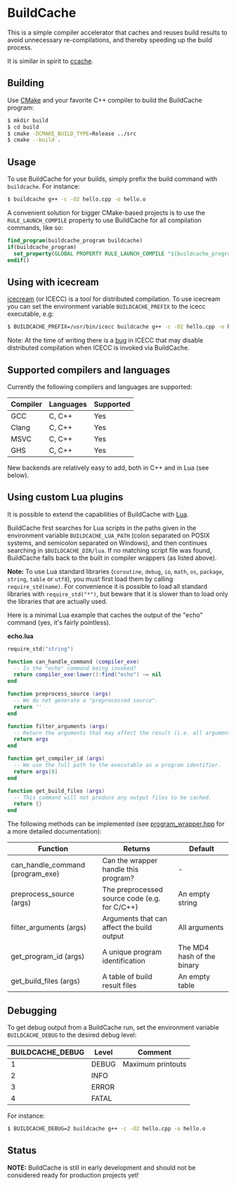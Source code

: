 # BuildCache

This is a simple compiler accelerator that caches and reuses build results to
avoid unnecessary re-compilations, and thereby speeding up the build process.

It is similar in spirit to [ccache](https://ccache.samba.org/).

## Building

Use [CMake](https://cmake.org/) and your favorite C++ compiler to build the BuildCache program:

```bash
$ mkdir build
$ cd build
$ cmake -DCMAKE_BUILD_TYPE=Release ../src
$ cmake --build .
```

## Usage

To use BuildCache for your builds, simply prefix the build command with
`buildcache`. For instance:

```bash
$ buildcache g++ -c -O2 hello.cpp -o hello.o
```

A convenient solution for bigger CMake-based projects is to use the
`RULE_LAUNCH_COMPILE` property to use BuildCache for all compilation commands,
like so:

```cmake
find_program(buildcache_program buildcache)
if(buildcache_program)
  set_property(GLOBAL PROPERTY RULE_LAUNCH_COMPILE "${buildcache_program}")
endif()
```

## Using with icecream

[icecream](https://github.com/icecc/icecream) (or ICECC) is a tool for
distributed compilation. To use icecream you can set the environment variable
`BUILDCACHE_PREFIX` to the icecc executable, e.g:

```bash
$ BUILDCACHE_PREFIX=/usr/bin/icecc buildcache g++ -c -O2 hello.cpp -o hello.o
```

Note: At the time of writing there is a [bug](https://github.com/icecc/icecream/issues/390)
in ICECC that may disable distributed compilation when ICECC is invoked via BuildCache.

## Supported compilers and languages

Currently the following compilers and languages are supported:

| Compiler | Languages | Supported |
| -------- | --------- | --------- |
| GCC      | C, C++    | Yes       |
| Clang    | C, C++    | Yes       |
| MSVC     | C, C++    | Yes       |
| GHS      | C, C++    | Yes       |

New backends are relatively easy to add, both in C++ and in Lua (see below).

## Using custom Lua plugins

It is possible to extend the capabilities of BuildCache with [Lua](https://www.lua.org/).

BuildCache first searches for Lua scripts in the paths given in the environment variable `BUILDCACHE_LUA_PATH` (colon separated on POSIX systems, and semicolon separated on Windows), and then continues searching in `$BUILDCACHE_DIR/lua`. If no matching script file was found, BuildCache falls back to the built in compiler wrappers (as listed above).

**Note:** To use Lua standard libraries (`coroutine`, `debug`, `io`, `math`, `os`, `package`, `string`, `table` or `utf8`), you must first load them by calling `require_std(name)`. For convenience it is possible to load all standard libraries with `require_std("*")`, but beware that it is slower than to load only the libraries that are actually used.

Here is a minimal Lua example that caches the output of the "echo" command (yes, it's fairly pointless).

**echo.lua**
```lua
require_std("string")

function can_handle_command (compiler_exe)
  -- Is the "echo" command being invoked?
  return compiler_exe:lower():find("echo") ~= nil
end

function preprocess_source (args)
  -- We do not generate a "preprocessed source".
  return ''
end

function filter_arguments (args)
  -- Return the arguments that may affect the result (i.e. all arguments).
  return args
end

function get_compiler_id (args)
  -- We use the full path to the executable as a program identifier.
  return args[0]
end

function get_build_files (args)
  -- This command will not produce any output files to be cached.
  return {}
end
```

The following methods can be implemented (see [program_wrapper.hpp](src/program_wrapper.hpp) for a more detailed documentation):

| Function | Returns | Default |
| --- | --- | --- |
| can_handle_command (program_exe) | Can the wrapper handle this program? | - |
| preprocess_source (args) | The preprocessed source code (e.g. for C/C++) | An empty string |
| filter_arguments (args) | Arguments that can affect the build output | All arguments |
| get_program_id (args) | A unique program identification | The MD4 hash of the binary |
| get_build_files (args) | A table of build result files | An empty table |

## Debugging

To get debug output from a BuildCache run, set the environment variable
`BUILDCACHE_DEBUG` to the desired debug level:

| BUILDCACHE_DEBUG | Level | Comment           |
| ---------------- | ----- | ----------------- |
| 1                | DEBUG | Maximum printouts |
| 2                | INFO  |                   |
| 3                | ERROR |                   |
| 4                | FATAL |                   |

For instance:

```bash
$ BUILDCACHE_DEBUG=2 buildcache g++ -c -O2 hello.cpp -o hello.o
```

## Status

**NOTE:** BuildCache is still in early development and should not be considered
ready for production projects yet!

